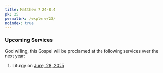 ```yaml
---
title: Matthew 7.24-8.4
pk: 25
permalink: /explore/25/
noindex: true
---
```


### Upcoming Services

God willing, this Gospel will be proclaimed at the following services over the next year:


1. Liturgy on [June, 28, 2025](https://orthocal.info/readings/gregorian/2025/06/28/)
